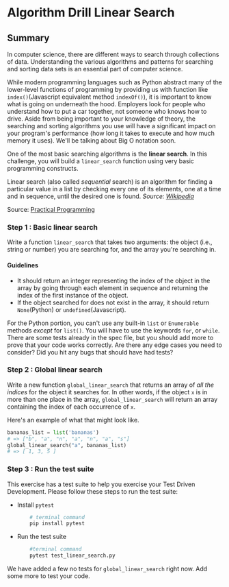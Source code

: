 # Algorithm Drill Linear Search

## Summary

In computer science, there are different ways to search through collections of data. Understanding the various algorithms and patterns for searching and sorting data sets is an essential part of computer science.

While modern programming languages such as Python abstract many of the lower-level functions of programming by providing us with function like `index()`(Javascript equivalent method `indexOf()`), it is important to know what is going on underneath the hood. Employers look for people who understand how to put a car together, not someone who knows how to drive. Aside from being important to your knowledge of theory, the searching and sorting algorithms you use will have a significant impact on your program's performance (how long it takes to execute and how much memory it uses). We'll be talking about Big O notation soon.

One of the most basic searching algorithms is the **linear search**.  In this challenge, you will build a `linear_search` function using very basic programming constructs.

Linear search (also called *sequential* search) is an algorithm for finding a particular value in a list by checking every one of its elements, one at a time and in sequence, until the desired one is found. *Source: [Wikipedia](http://en.wikipedia.org/wiki/Linear_search)*

Source: [Practical Programming](http://pragprog.com/book/gwpy/practical-programming)

### Step 1 : Basic linear search

Write a function `linear_search` that takes two arguments: the object (i.e., string or number) you are searching for, and the array you're searching in.  

#### Guidelines

* It should return an integer representing the index of the object in the array by going through each element in sequence and returning the index of the first instance of the object.
* If the object searched for does not exist in the array, it should return `None`(Python) or `undefined`(Javascript).

For the Python portion, you can't use any built-in `list` or `Enumerable` methods *except* for `list()`.  You will have to use the keywords `for`, or `while`.
There are some tests already in the spec file, but you should add more to prove that your code works correctly. Are there any edge cases you need to consider? Did you hit any bugs that should have had tests?

### Step 2 : Global linear search

Write a new function `global_linear_search` that returns an array of *all the indices* for the object it searches for.  In other words, if the object `x` is in more than one place in the array, `global_linear_search` will return an array containing the index of each occurrence of `x`.

Here's an example of what that might look like.

```python
bananas_list = list('bananas')
# => ["b", "a", "n", "a", "n", "a", "s"]
global_linear_search("a", bananas_list)
# => [ 1, 3, 5 ]
```

### Step 3 : Run the test suite

This exercise has a test suite to help you exercise your Test Driven Development. Please follow these steps to run the test suite:

* Install `pytest`

    ```bash
        # terminal command
        pip install pytest
    ```

* Run the test suite

    ```bash
        #terminal command
        pytest test_linear_search.py
    ```

We have added a few no tests for `global_linear_search` right now. Add some more to test your code.
